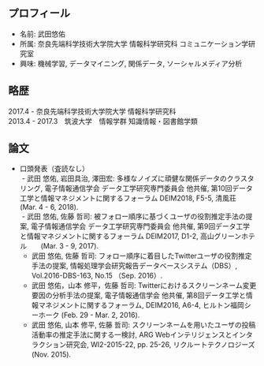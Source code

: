 ## プロフィール  
+ 名前: 武田悠佑    
+ 所属: 奈良先端科学技術大学院大学 情報科学研究科 コミュニケーション学研究室  
+ 興味: 機械学習, データマイニング, 関係データ, ソーシャルメディア分析　　

## 略歴  
2017.4 - 奈良先端科学技術大学院大学 情報科学研究科  
2013.4 - 2017.3　筑波大学　情報学群 知識情報・図書館学類 

## 論文  
+ 口頭発表（査読なし）  
  - 武田 悠佑, 岩田具治, 澤田宏: 多様なノイズに頑健な関係データのクラスタリング, 電子情報通信学会 データ工学研究専門委員会 他共催, 第10回データ工学と情報マネジメントに関するフォーラム DEIM2018, F5-5, 清風荘　　(Mar. 4 - 6, 2018).  
  - 武田 悠佑, 佐藤 哲司: 被フォロー順序に基づくユーザの役割推定手法の提案, 電子情報通信学会 データ工学研究専門委員会 他共催, 第9回データ工学と情報マネジメントに関するフォーラム DEIM2017, D1-2, 高山グリーンホテル　　(Mar. 3 - 9, 2017).  
  - 武田 悠佑, 佐藤 哲司: フォロー順序に着目したTwitterユーザの役割推定手法の提案, 情報処理学会研究報告データベースシステム（DBS）, Vol.2016-DBS-163, No.15 （Sep. 2016）.  
  - 武田 悠佑，山本 修平，佐藤 哲司: Twitterにおけるスクリーンネーム変更要因の分析手法の提案, 電子情報通信学会 他共催, 第8回データ工学と情報マネジメントに関するフォーラム, DEIM2016, A6-4, ヒルトン福岡シーホーク (Feb. 29 - Mar. 2, 2016).  
  - 武田 悠佑, 山本 修平, 佐藤 哲司: スクリーンネームを用いたユーザの投稿活動率の推定手法に関する一検討, ARG Webインテリジェンスとインタラクション研究会, WI2-2015-22, pp. 25-26, リクルートテクノロジーズ (Nov. 2015).　　  
